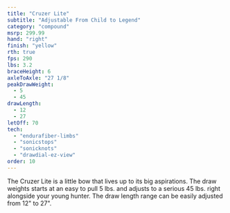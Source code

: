 ```yaml
---
title: "Cruzer Lite"
subtitle: "Adjustable From Child to Legend"
category: "compound"
msrp: 299.99
hand: "right"
finish: "yellow"
rth: true
fps: 290
lbs: 3.2
braceHeight: 6
axleToAxle: "27 1/8"
peakDrawWeight: 
  - 5
  - 45
drawLength: 
  - 12
  - 27
letOff: 70
tech: 
  - "endurafiber-limbs"
  - "sonicstops"
  - "sonicknots"
  - "drawdial-ez-view"
order: 10
---
```


The Cruzer Lite is a little bow that lives up to its big aspirations. The draw weights starts at an easy to pull 5 lbs. and adjusts to a serious 45 lbs. right alongside your young hunter. The draw length range can be easily adjusted from 12" to 27".